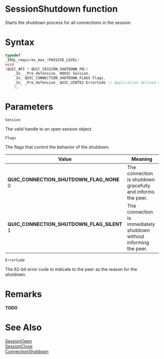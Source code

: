 SessionShutdown function
======

Starts the shutdown process for all connections in the session.

# Syntax

```C
typedef
_IRQL_requires_max_(PASSIVE_LEVEL)
void
(QUIC_API * QUIC_SESSION_SHUTDOWN_FN)(
    _In_ _Pre_defensive_ HQUIC Session,
    _In_ QUIC_CONNECTION_SHUTDOWN_FLAGS Flags,
    _In_ _Pre_defensive_ QUIC_UINT62 ErrorCode // Application defined error code
    );
```

# Parameters

`Session`

The valid handle to an open session object.

`Flags`

The flags that control the behavior of the shutdown.

Value | Meaning
--- | ---
**QUIC_CONNECTION_SHUTDOWN_FLAG_NONE**<br>0 | The connection is shutdown gracefully and informs the peer.
**QUIC_CONNECTION_SHUTDOWN_FLAG_SILENT**<br>1 | The connection is immediately shutdown without informing the peer.

`ErrorCode`

The 62-bit error code to indicate to the peer as the reason for the shutdown.

# Remarks

**TODO**

# See Also

[SessionOpen](SessionOpen.md)<br>
[SessionClose](SessionClose.md)<br>
[ConnectionShutdown](ConnectionShutdown.md)<br>
